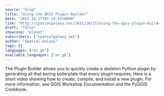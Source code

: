 ```yaml
---
source: "blog"
title: "Using the QGIS Plugin Builder"
date: "2011-10-27T07:14:55+0000"
link: "http://spatialgalaxy.net/2011/10/27/using-the-qgis-plugin-builder/"
draft: "false"
showcase: "planet"
subscribers: ["spatialgalaxy_net"]
author: "Spatial Galaxy"
tags: []
languages: ["en_gb"]
available_languages: ["en_gb"]
---
```


The Plugin Builder allows you to quickly create a skeleton Python plugin by generating all that boring boilerplate that every plugin requires.
Here is a short video showing how to create, compile, and install a new plugin.
 For more information, see QGIS Workshop Documentation and the PyQGIS Cookbook.
